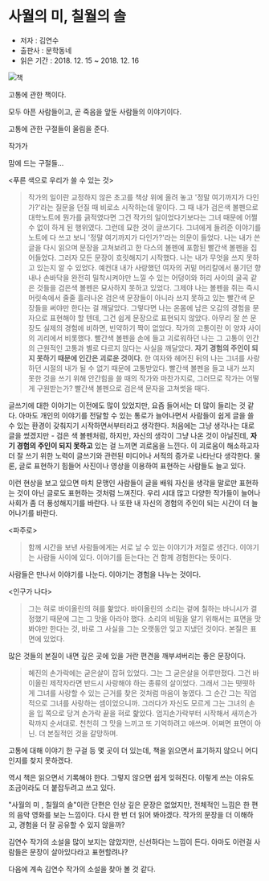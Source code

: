 # 사월의 미, 칠월의 솔



- 저자 : 김연수
- 출판사 : 문학동네
- 읽은 기간 : 2018. 12. 15 ~ 2018. 12. 16



![책](/image/20181216.jpg)



고통에 관한 책이다.

모두 아픈 사람들이고, 곧 죽음을 앞둔 사람들의 이야기이다. 

고통에 관한 구절들이 울림을 준다.

작가가 



맘에 드는 구절들...



<푸른 색으로 우리가 쓸 수 있는 것>

> 작가의 일이란 교정하지 않은 초고를 책상 위에 올려 놓고 '정말 여기까지가 다인가?'라는 질문을 던질 때 비로소 시작하는데 말이다. 그 때 내가 검은색 볼펜으로 대학노트에 뭔가를 긁적였다면 그건 작가의 일이었다기보다는 그녀 때문에 어쩔 수 없이 하게 된 행위였다. 그런데 묘한 것이 글쓰기다. 그녀에게 들려준 이야기를 노트에 다 쓰고 보니 '정말 여기까지가 다인가?'라는 의문이 들었다. 나는 내가 쓴 글을 다시 읽으며 문장을 고쳐보려고 한 다스의 볼펜에 포함된 빨간색 볼펜을 집어들었다. 그러자 모든 문장이 흐릿해지기 시작했다. 나는 내가 무엇을 쓰지 못하고 있는지 알 수 있었다. 예컨대 내가 사랑했던 여자의 귀밑 머리칼에서 풍기던 향내나 손바닥을 완전히 밀착시켜야만 느낄 수 있는 어덩이와 허리 사이의 굴곡 같은 것들을 검은색 볼펜은 묘사하지 못하고 있었다. 그제야 나는 볼펜을 쥐는 즉시 머릿속에서 줄줄 흘러나온 검은색 문장들이 아니라 쓰지 못하고 있는 빨간색 문장들을 써야만 한다는 걸 깨달았다. 그렇다면 나는 온몸에 남은 오감의 경험을 문자으로 표현해야 할 텐데, 그건 쉽게 문장으로 표현되지 않았다. 아무리 잘 쓴 문장도 실제의 경험에 비하면, 빈약하기 짝이 없었다. 작가의 고통이란 이 양자 사이의 괴리에서 비롯했다. 빨간색 볼펜을 손에 들고 괴로워하던 나는 그 고통이 인간의 근원적인 고통과 별로 다르지 않다는 사실을 깨달았다. **자기 경험의 주인이 되지 못하기 때문에 인간은 괴로운 것이다.** 한 여자와 헤어진 뒤의 나는 그녀를 사랑하던 시절의 내가 될 수 없기 때문에 고통받았다. 빨간색 볼펜을 들고 내가 쓰지 못한 것을 쓰기 위해 안간힘을 쓸 때의 작가와 마찬가지로, 그러므로 작가는 어떻게 구원받는가? 빨간색 볼펜으로 검은색 문자을 고쳐썻을 때다. 

글쓰기에 대한 이야기는 이전에도 많이 있었지만, 요즘 들어서는 더 많이 들리는 것 같다. 아마도 개인의 이야기를 전달할 수 있는 통로가 늘어나면서 사람들이 쉽게 글을 쓸 수 있는 환경이 갖춰지기 시작하면서부터라고 생각한다. 처음에는 그냥 생각나는 대로 글을 썼겠지만 - 검은 색 볼펜처럼, 하지만, 자신의 생각이 그냥 나온 것이 아닐진데, **자기 경험의 주인이 되지 못하고** 있는 걸 느끼면 괴로움을 느낀다. 이 괴로움이 해소하고자 더 잘 쓰기 위한 노력이 글쓰기와 관련된 미디어나 서적의 증가로 나타난다 생각한다. 물론, 글로 표현하기 힘들어 사진이나 영상을 이용하여 표현하는 사람들도 늘고 있다. 

이런 현상을 보고 있으면 마치 문맹인 사람들이 글을 배워 자신을 생각을 말로만 표현하는 것이 아닌 글로도 표현하는 것처럼 느껴진다. 우리 시대 많고 다양한 작가들이 늘어나 사회가 좀 더 풍성해지기를 바란다. 나 또한 내 자신의 경험의 주인이 되는 시간이 더 늘어나기를 바란다. 

<파주로>

> 함께 시간을 보낸 사람들에게는 서로 날 수 있는 이야기가 저절로 생긴다. 이야기는 사람들 사이에 있다. 이야기를 듣는다는 건 함께 경험한다는 뜻이다.  

사람들은 만나서 이야기를 나눈다. 이야기는 경험을 나누는 것이다.

<인구가 나다>

> 그는 혀로 바이올린의 혀를 핥았다. 바이올린의 소리는 겉에 칠하는 바니시가 결정했기 때문에 그는 그 맛을 아라야 했다. 소리의 비밀을 알기 위해서는 표면을 맛봐야만 한다는 것, 바로 그 사실을 그는 오랫동안 잊고 지냈던 것이다. 본질은 표면에 있었다.

많은 것들의 본질이 내면 깊은 곳에 있을 거란 편견을 깨부셔버리는 좋은 문장이다. 

> 혜진의 손가락에는 굳은살이 잡혀 있었다. 그는 그 굳은살을 어루만졌다. 그건 바이올린 제작자라면 반드시 사랑해야 하는 종류의 살이었다. 그래서 그는 떳떳하게 그녀를 사랑할 수 있는 근거를 찾은 것처럼 마음이 놓였다. 그 순간 그는 직업적으로 그녀를 사랑하는 셈이었으니까. 그러다가 자신도 모르게 그는 그녀의 손을 입 쪽으로 당겨 손가락 끝을 혀로 핥았다. 엄지손가락부터 시작해서 새끼손가락까지 순서대로. 천천히 그 맛을 느끼고 또 기억하려고 애쓰며. 어쩌면 표면이 아닌. 더 본질적인 것을 갈망하며.



고통에 대해 이야기 한 구걸 등 몇 곳이 더 있는데, 책을 읽으면서 표기하지 않으니 어디인지를 찾지 못하겠다. 

역시 책은 읽으면서 기록해야 한다. 그렇지 않으면 쉽게 잊혀진다. 이렇게 쓰는 이유도 조금이라도 더 붙잡두려고 쓰고 있다. 



"사월의 미 , 칠월의 솔"이란 단편은 인상 깊은 문장은 없었지만, 전체적인 느낌은 한 편의 음악 영화를 보는 느낌이다. 다시 한 번 더 읽어 봐야겠다. 작가의 문장을 더 이해하고, 경험을 더 잘 공유할 수 있지 않을까?

김연수 작가의 소설을 많이 보지는 않았지만, 신선하다는 느낌이 든다. 아마도 이런걸 사람들은 문장이 살아있다라고 표현할려나? 

다음에 계속 김연수 작가의 소설을 찾아 볼 것 같다. 